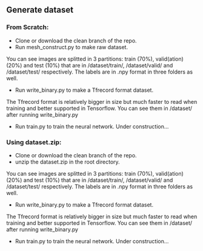 ## Generate dataset

### From Scratch:
* Clone or download the clean branch of the repo.
* Run mesh_construct.py to make raw dataset.

You can see images are splitted in 3 partitions: train (70%), valid(ation) (20%) and test (10%) that are in /dataset/train/, /dataset/valid/ and /dataset/test/ respectively. The labels are in .npy format in three folders as well.
* Run write_binary.py to make a Tfrecord format dataset.

The Tfrecord format is relatively bigger in size but much faster to read when training and better supported in Tensorflow.
You can see them in /dataset/ after running write_binary.py
* Run train.py to train the neural network.
Under construction...

### Using dataset.zip:
* Clone or download the clean branch of the repo.
* unzip the dataset.zip in the root directory.

You can see images are splitted in 3 partitions: train (70%), valid(ation) (20%) and test (10%) that are in /dataset/train/, /dataset/valid/ and /dataset/test/ respectively. The labels are in .npy format in three folders as well.
* Run write_binary.py to make a Tfrecord format dataset.

The Tfrecord format is relatively bigger in size but much faster to read when training and better supported in Tensorflow.
You can see them in /dataset/ after running write_binary.py
* Run train.py to train the neural network.
Under construction...
